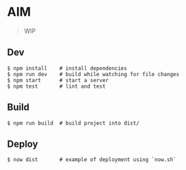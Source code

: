 # AIM

>WIP

## Dev

```
$ npm install    # install dependencies
$ npm run dev    # build while watching for file changes
$ npm start      # start a server
$ npm test       # lint and test
```

## Build

```
$ npm run build  # build project into dist/
```

## Deploy

```
$ now dist       # example of deployment using `now.sh`
```
